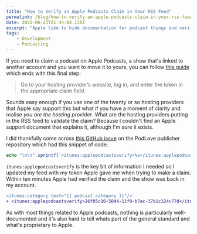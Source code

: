 ```yaml
---
title: "How to Verify an Apple Podcasts Claim in Your RSS Feed"
permalink: /blog/how-to-verify-an-apple-podcasts-claim-in-your-rss-feed/index.html
date: 2025-06-23T21:44:04.130Z
excerpt: "Apple like to hide documentation for podcast things and verifying a claim is no exception"
tags:
    - Development
    - Podcasting
---
```


If you need to claim a podcast on Apple Podcasts, a show that's linked to another account and you want to move it to yours, you can follow [this guide](https://podcasters.apple.com/support/5497-claim-your-show) which ends with this final step:

> Go to your hosting provider’s website, log in, and enter the token in the appropriate claim field.

Sounds easy enough if you use one of the twenty or so hosting providers that Apple say support this but what if you have a moment of clarity and realise _you are the hosting provider_. What are the hosting providers putting in the RSS feed to validate the claim? Because I couldn't find an Apple support document that explains it, although I'm sure it exists. 

I did thankfully come across [this GitHub issue](https://github.com/podlove/podlove-publisher/issues/1558) on the PodLove publisher repository which had this snippet of code:

```php
echo "\n\t".sprintf('<itunes:applepodcastsverify>%s</itunes:applepodcastsverify>', $verification_token);
```

`itunes:applepodcastsverify` is the key bit of information I needed so I updated my feed with my token Apple gave me when trying to make a claim. Within ten minutes Apple had verified the claim and the show was back in my account.

```diff
<itunes:category text="{{ podcast.category }}"/>
+ <itunes:applepodcastsverify>26f05c10-5044-11f0-b7ac-37b1c324c77d</itunes:applepodcastsverify>
```

As with most things related to Apple podcasts, nothing is particularly well-documented and it's also hard to tell whats part of the general standard and what's proprietary to Apple.